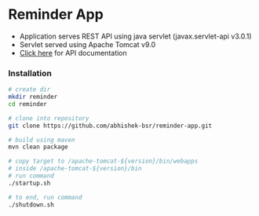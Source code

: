 # Reminder App

- Application serves REST API using java servlet (javax.servlet-api v3.0.1)
- Servlet served using Apache Tomcat v9.0
- [Click here](https://documenter.getpostman.com/view/25211656/2s8ZDVa3v5) for API documentation

### Installation

```bash
# create dir
mkdir reminder
cd reminder 

# clone into repository
git clone https://github.com/abhishek-bsr/reminder-app.git

# build using maven
mvn clean package

# copy target to /apache-tomcat-${version}/bin/webapps 
# inside /apache-tomcat-${version}/bin
# run command
./startup.sh

# to end, run command
./shutdown.sh
```
